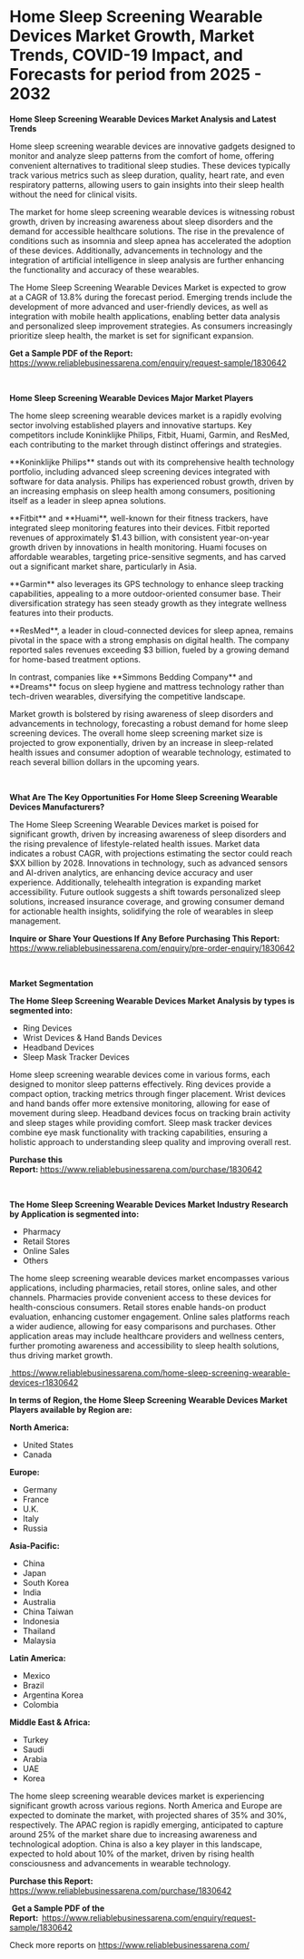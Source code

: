 <p><h1>Home Sleep Screening Wearable Devices Market Growth, Market Trends, COVID-19 Impact, and Forecasts for period from 2025 - 2032</h1></p><p><strong>Home Sleep Screening Wearable Devices Market Analysis and Latest Trends</strong></p>
<p><p>Home sleep screening wearable devices are innovative gadgets designed to monitor and analyze sleep patterns from the comfort of home, offering convenient alternatives to traditional sleep studies. These devices typically track various metrics such as sleep duration, quality, heart rate, and even respiratory patterns, allowing users to gain insights into their sleep health without the need for clinical visits.</p><p>The market for home sleep screening wearable devices is witnessing robust growth, driven by increasing awareness about sleep disorders and the demand for accessible healthcare solutions. The rise in the prevalence of conditions such as insomnia and sleep apnea has accelerated the adoption of these devices. Additionally, advancements in technology and the integration of artificial intelligence in sleep analysis are further enhancing the functionality and accuracy of these wearables.</p><p>The Home Sleep Screening Wearable Devices Market is expected to grow at a CAGR of 13.8% during the forecast period. Emerging trends include the development of more advanced and user-friendly devices, as well as integration with mobile health applications, enabling better data analysis and personalized sleep improvement strategies. As consumers increasingly prioritize sleep health, the market is set for significant expansion.</p></p>
<p><strong>Get a Sample PDF of the Report:&nbsp;</strong> <a href="https://www.reliablebusinessarena.com/enquiry/request-sample/1830642?utm_campaign=2947&utm_medium=2&utm_source=Github&utm_content=ia&utm_term=05032025&utm_id=home-sleep-screening-wearable-devices">https://www.reliablebusinessarena.com/enquiry/request-sample/1830642</a></p>
<p>&nbsp;</p>
<p><strong>Home Sleep Screening Wearable Devices Major Market Players</strong></p>
<p><p>The home sleep screening wearable devices market is a rapidly evolving sector involving established players and innovative startups. Key competitors include Koninklijke Philips, Fitbit, Huami, Garmin, and ResMed, each contributing to the market through distinct offerings and strategies.</p><p>**Koninklijke Philips** stands out with its comprehensive health technology portfolio, including advanced sleep screening devices integrated with software for data analysis. Philips has experienced robust growth, driven by an increasing emphasis on sleep health among consumers, positioning itself as a leader in sleep apnea solutions.</p><p>**Fitbit** and **Huami**, well-known for their fitness trackers, have integrated sleep monitoring features into their devices. Fitbit reported revenues of approximately $1.43 billion, with consistent year-on-year growth driven by innovations in health monitoring. Huami focuses on affordable wearables, targeting price-sensitive segments, and has carved out a significant market share, particularly in Asia.</p><p>**Garmin** also leverages its GPS technology to enhance sleep tracking capabilities, appealing to a more outdoor-oriented consumer base. Their diversification strategy has seen steady growth as they integrate wellness features into their products.</p><p>**ResMed**, a leader in cloud-connected devices for sleep apnea, remains pivotal in the space with a strong emphasis on digital health. The company reported sales revenues exceeding $3 billion, fueled by a growing demand for home-based treatment options.</p><p>In contrast, companies like **Simmons Bedding Company** and **Dreams** focus on sleep hygiene and mattress technology rather than tech-driven wearables, diversifying the competitive landscape.</p><p>Market growth is bolstered by rising awareness of sleep disorders and advancements in technology, forecasting a robust demand for home sleep screening devices. The overall home sleep screening market size is projected to grow exponentially, driven by an increase in sleep-related health issues and consumer adoption of wearable technology, estimated to reach several billion dollars in the upcoming years.</p></p>
<p>&nbsp;</p>
<p><strong>What Are The Key Opportunities For Home Sleep Screening Wearable Devices Manufacturers?</strong></p>
<p><p>The Home Sleep Screening Wearable Devices market is poised for significant growth, driven by increasing awareness of sleep disorders and the rising prevalence of lifestyle-related health issues. Market data indicates a robust CAGR, with projections estimating the sector could reach $XX billion by 2028. Innovations in technology, such as advanced sensors and AI-driven analytics, are enhancing device accuracy and user experience. Additionally, telehealth integration is expanding market accessibility. Future outlook suggests a shift towards personalized sleep solutions, increased insurance coverage, and growing consumer demand for actionable health insights, solidifying the role of wearables in sleep management.</p></p>
<p><strong>Inquire or Share Your Questions If Any Before Purchasing This Report:</strong> <a href="https://www.reliablebusinessarena.com/enquiry/pre-order-enquiry/1830642?utm_campaign=2947&utm_medium=2&utm_source=Github&utm_content=ia&utm_term=05032025&utm_id=home-sleep-screening-wearable-devices">https://www.reliablebusinessarena.com/enquiry/pre-order-enquiry/1830642</a></p>
<p>&nbsp;</p>
<p><strong>Market Segmentation</strong></p>
<p><strong>The Home Sleep Screening Wearable Devices Market Analysis by types is segmented into:</strong></p>
<p><ul><li>Ring Devices</li><li>Wrist Devices & Hand Bands Devices</li><li>Headband Devices</li><li>Sleep Mask Tracker Devices</li></ul></p>
<p><p>Home sleep screening wearable devices come in various forms, each designed to monitor sleep patterns effectively. Ring devices provide a compact option, tracking metrics through finger placement. Wrist devices and hand bands offer more extensive monitoring, allowing for ease of movement during sleep. Headband devices focus on tracking brain activity and sleep stages while providing comfort. Sleep mask tracker devices combine eye mask functionality with tracking capabilities, ensuring a holistic approach to understanding sleep quality and improving overall rest.</p></p>
<p><strong>Purchase this Report:&nbsp;</strong><a href="https://www.reliablebusinessarena.com/purchase/1830642?utm_campaign=2947&utm_medium=2&utm_source=Github&utm_content=ia&utm_term=05032025&utm_id=home-sleep-screening-wearable-devices">https://www.reliablebusinessarena.com/purchase/1830642</a></p>
<p>&nbsp;</p>
<p><strong>The Home Sleep Screening Wearable Devices Market Industry Research by Application is segmented into:</strong></p>
<p><ul><li>Pharmacy</li><li>Retail Stores</li><li>Online Sales</li><li>Others</li></ul></p>
<p><p>The home sleep screening wearable devices market encompasses various applications, including pharmacies, retail stores, online sales, and other channels. Pharmacies provide convenient access to these devices for health-conscious consumers. Retail stores enable hands-on product evaluation, enhancing customer engagement. Online sales platforms reach a wider audience, allowing for easy comparisons and purchases. Other application areas may include healthcare providers and wellness centers, further promoting awareness and accessibility to sleep health solutions, thus driving market growth.</p></p>
<p><a href="https://www.reliablebusinessarena.com/home-sleep-screening-wearable-devices-r1830642?utm_campaign=2947&utm_medium=2&utm_source=Github&utm_content=ia&utm_term=05032025&utm_id=home-sleep-screening-wearable-devices">&nbsp;https://www.reliablebusinessarena.com/home-sleep-screening-wearable-devices-r1830642</a></p>
<p><strong>In terms of Region, the Home Sleep Screening Wearable Devices Market Players available by Region are:</strong></p>
<p>
    <p> <strong> North America: </strong>
        <ul>
            <li>United States</li>
            <li>Canada</li>
        </ul>
        </p> 
    <p> <strong> Europe: </strong>
        <ul>
            <li>Germany</li>
            <li>France</li>
            <li>U.K.</li>
            <li>Italy</li>
            <li>Russia</li>
        </ul>
        </p> 
    <p> <strong> Asia-Pacific: </strong>
        <ul>
            <li>China</li>
            <li>Japan</li>
            <li>South Korea</li>
            <li>India</li>
            <li>Australia</li>
            <li>China Taiwan</li>
            <li>Indonesia</li>
            <li>Thailand</li>
            <li>Malaysia</li>
        </ul>
        </p> 
    <p> <strong> Latin America: </strong>
        <ul>
            <li>Mexico</li>
            <li>Brazil</li>
            <li>Argentina Korea</li>
            <li>Colombia</li>
        </ul>
        </p> 
    <p> <strong> Middle East & Africa: </strong>
        <ul>
            <li>Turkey</li>
            <li>Saudi</li>
            <li>Arabia</li>
            <li>UAE</li>
            <li>Korea</li>
        </ul>
    </p>
    </p>
<p><p>The home sleep screening wearable devices market is experiencing significant growth across various regions. North America and Europe are expected to dominate the market, with projected shares of 35% and 30%, respectively. The APAC region is rapidly emerging, anticipated to capture around 25% of the market share due to increasing awareness and technological adoption. China is also a key player in this landscape, expected to hold about 10% of the market, driven by rising health consciousness and advancements in wearable technology.</p></p>
<p><strong>Purchase this Report: </strong><a href="https://www.reliablebusinessarena.com/purchase/1830642?utm_campaign=2947&utm_medium=2&utm_source=Github&utm_content=ia&utm_term=05032025&utm_id=home-sleep-screening-wearable-devices">https://www.reliablebusinessarena.com/purchase/1830642</a></p>
<p>&nbsp;<strong>Get a Sample PDF of the Report:&nbsp;&nbsp;</strong><a href="https://www.reliablebusinessarena.com/enquiry/request-sample/1830642?utm_campaign=2947&utm_medium=2&utm_source=Github&utm_content=ia&utm_term=05032025&utm_id=home-sleep-screening-wearable-devices">https://www.reliablebusinessarena.com/enquiry/request-sample/1830642</a></p>
<p><strong></strong></p>
<p>Check more reports on <a href="https://www.reliablebusinessarena.com/?utm_campaign=2947&utm_medium=2&utm_source=Github&utm_content=ia&utm_term=05032025&utm_id=home-sleep-screening-wearable-devices">https://www.reliablebusinessarena.com/</a></p>